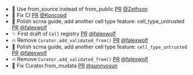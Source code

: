 - 🎨 Use from_source instead of from_public [PR](https://github.com/laminlabs/lamin-usecases/pull/167) [@Zethson](https://github.com/Zethson)
- 💚 Fix CI [PR](https://github.com/laminlabs/lamin-mlops/pull/20) [@Koncopd](https://github.com/Koncopd)
- 📝 Polish scrna guide, add another cell type feature: cell_type_untrusted [PR](https://github.com/laminlabs/lamin-usecases/pull/166) [@falexwolf](https://github.com/falexwolf)
- ✨ First draft of `Cell` registry [PR](https://github.com/laminlabs/cellregistry/pull/1) [@falexwolf](https://github.com/falexwolf)
- 🔥 Remove `Curator.add_validated_from()` [PR](https://github.com/laminlabs/cellxgene-lamin/pull/105) [@falexwolf](https://github.com/falexwolf)
- 📝 Polish scrna guide, add another cell type feature: `cell_type_untrusted` [PR](https://github.com/laminlabs/lamin-usecases/pull/162) [@falexwolf](https://github.com/falexwolf)
- 🔥 Remove `Curator.add_validated_from()` [PR](https://github.com/laminlabs/lamin-usecases/pull/164) [@falexwolf](https://github.com/falexwolf)
- 🎨 Fix Curator.from_mudata [PR](https://github.com/laminlabs/lamin-usecases/pull/165) [@sunnyosun](https://github.com/sunnyosun)
